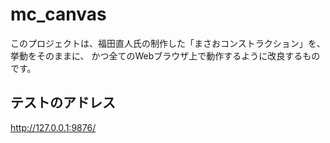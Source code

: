 mc_canvas
=========
このプロジェクトは、福田直人氏の制作した「まさおコンストラクション」を、挙動をそのままに、
かつ全てのWebブラウザ上で動作するように改良するものです。


## テストのアドレス

http://127.0.0.1:9876/
